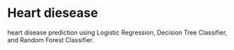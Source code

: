# Heart diesease 
 heart disease prediction using Logistic Regression, Decision Tree Classifier, and Random Forest Classifier.
